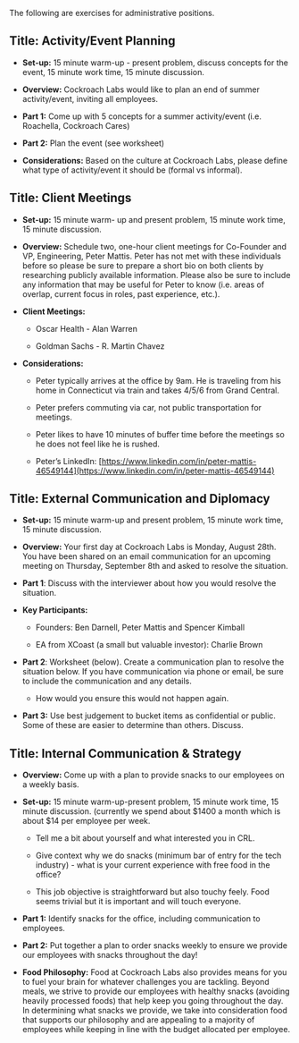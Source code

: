 The following are exercises for administrative positions.

## **Title: Activity/Event Planning**

- **Set-up:** 15 minute warm-up - present problem, discuss concepts for the event, 15 minute work time, 15 minute discussion. 

- **Overview:** Cockroach Labs would like to plan an end of summer activity/event, inviting all employees. 

- **Part 1:** Come up with 5 concepts for a summer activity/event (i.e. Roachella, Cockroach Cares)

- **Part 2:** Plan the event (see worksheet)

- **Considerations:** Based on the culture at Cockroach Labs, please define what type of activity/event it should be (formal vs informal). 


## **Title: Client Meetings**

- **Set-up:** 15 minute warm- up and present problem, 15 minute work time, 15 minute discussion. 

- **Overview:** Schedule two, one-hour client meetings for Co-Founder and VP, Engineering, Peter Mattis. Peter has not met with these individuals before so please be sure to prepare a short bio on both clients by researching publicly available information. Please also be sure to include any information that may be useful for Peter to know (i.e. areas of overlap, current focus in roles, past experience, etc.).

- **Client Meetings:** 

    - Oscar Health - Alan Warren

    - Goldman Sachs - R. Martin Chavez

- **Considerations:**

    - Peter typically arrives at the office by 9am. He is traveling from his home in Connecticut via train and takes 4/5/6 from Grand Central.

    - Peter prefers commuting via car, not public transportation for meetings. 

    - Peter likes to have 10 minutes of buffer time before the meetings so he does not feel like he is rushed. 

    - Peter’s LinkedIn: [https://www.linkedin.com/in/peter-mattis-46549144](https://www.linkedin.com/in/peter-mattis-46549144)


## **Title: External Communication and Diplomacy**

- **Set-up:** 15 minute warm-up and present problem, 15 minute work time, 15 minute discussion. 

- **Overview:** Your first day at Cockroach Labs is Monday, August 28th. You have been shared on an email communication for an upcoming meeting on Thursday, September 8th and asked to resolve the situation. 

- **Part 1**: Discuss with the interviewer about how you would resolve the situation. 

- **Key Participants:** 

    - Founders: Ben Darnell, Peter Mattis and Spencer Kimball

    - EA from XCoast (a small but valuable investor): Charlie Brown

- **Part 2**: Worksheet (below). Create a communication plan to resolve the situation below. If you have communication via phone or email, be sure to include the communication and any details. 

    - How would you ensure this would not happen again.

- **Part 3:** Use best judgement to bucket items as confidential or public. Some of these are easier to determine than others. Discuss.


## **Title:** **Internal Communication & Strategy**

- **Overview:** Come up with a plan to provide snacks to our employees on a weekly basis.  

- **Set-up:** 15 minute warm-up-present problem, 15 minute work time, 15 minute discussion.  (currently we spend about $1400 a month which is about $14 per employee per week. 

    - Tell me a bit about yourself and what interested you in CRL.

    - Give context why we do snacks (minimum bar of entry for the tech industry) - what is your current experience with free food in the office?

    - This job objective is straightforward but also touchy feely.  Food seems trivial but it is important and will touch everyone.

- **Part 1:** Identify snacks for the office, including communication to employees.

- **Part 2:** Put together a plan to order snacks weekly to ensure we provide our employees with snacks throughout the day!

- **Food Philosophy:** Food at Cockroach Labs also provides means for you to fuel your brain for whatever challenges you are tackling. Beyond meals, we strive to provide our employees with healthy snacks (avoiding heavily processed foods) that help keep you going throughout the day. In determining what snacks we provide, we take into consideration food that supports our philosophy and are appealing to a majority of employees while keeping in line with the budget allocated per employee. 

